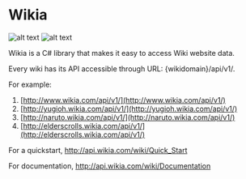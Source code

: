 
# Wikia

![alt text](https://ci.appveyor.com/api/projects/status/jaf1qdaqbjrsryuw/branch/master?svg=true "AppVeyor build status") ![alt text](https://fablecode.visualstudio.com/_apis/public/build/definitions/81011f39-c070-4b51-8e1b-e56bfe2106c8/1/badge "Visual studio team services build status") 

Wikia is a C# library that makes it easy to access Wiki website data.

Every wiki has its API accessible through URL: {wikidomain}/api/v1/.

For example:

1. [http://www.wikia.com/api/v1/](http://www.wikia.com/api/v1/)
2. [http://yugioh.wikia.com/api/v1/](http://yugioh.wikia.com/api/v1/)
3. [http://naruto.wikia.com/api/v1/](http://naruto.wikia.com/api/v1/)
4. [http://elderscrolls.wikia.com/api/v1/](http://elderscrolls.wikia.com/api/v1/)

For a quickstart, http://api.wikia.com/wiki/Quick_Start

For documentation, http://api.wikia.com/wiki/Documentation
